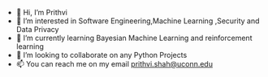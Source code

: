 - 👋 Hi, I’m Prithvi
- 👀 I’m interested in Software Engineering,Machine Learning ,Security and Data Privacy
- 🌱 I’m currently learning Bayesian Machine Learning and reinforcement learning
- 💞️ I’m looking to collaborate on any Python Projects 
- 📫 You can reach me on my email prithvi.shah@uconn.edu

<!---
Prithvi22001/Prithvi22001 is a ✨ special ✨ repository because its `README.md` (this file) appears on your GitHub profile.
You can click the Preview link to take a look at your changes.
--->
